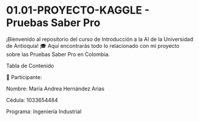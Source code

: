 # 01.01-PROYECTO-KAGGLE - Pruebas Saber Pro
¡Bienvenido al repositorio del curso de Introducción a la AI de la Universidad de Antioquia! 🎓 Aquí encontrarás todo lo relacionado con mí proyecto sobre las Pruebas Saber Pro en Colombia.

Tabla de Contenido

👥 Participante:

Nombre: María Andrea Hernández Arias

Cédula: 1033654484

Programa: Ingeniería Industrial
